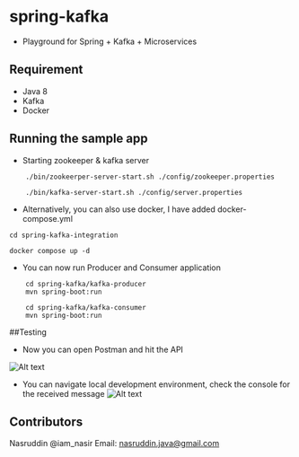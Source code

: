 # spring-kafka
* Playground for Spring + Kafka + Microservices

## Requirement
* Java 8
* Kafka
* Docker

## Running the sample app

* Starting zookeeper & kafka server
```
    ./bin/zookeerper-server-start.sh ./config/zookeeper.properties
    
    ./bin/kafka-server-start.sh ./config/server.properties
```
* Alternatively, you can also use docker, I have added docker-compose.yml
```
cd spring-kafka-integration

docker compose up -d

```
* You can now run Producer and Consumer application
```
    cd spring-kafka/kafka-producer
    mvn spring-boot:run
    
    cd spring-kafka/kafka-consumer
    mvn spring-boot:run
```

##Testing
* Now you can open Postman and hit the API

![Alt text](https://github.com/Nasruddin/spring-kafka-integration/blob/master/images/publish.JPG "Publisher")

* You can navigate local development environment, check the console for the received message
![Alt text](https://github.com/Nasruddin/spring-kafka-integration/blob/master/images/consumer.JPG "Publisher")

## Contributors
Nasruddin @iam_nasir
Email: nasruddin.java@gmail.com


